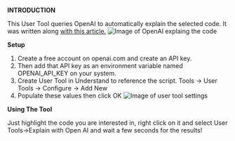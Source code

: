 ﻿**INTRODUCTION**

This User Tool queries OpenAI to automatically explain the selected code. It was written along [with this article.](https://blog.scitools.com/?p=2241)
![Image of OpenAI explaing the code](https://blog.scitools.com/wp-content/uploads/2022/12/image-6.png)


**Setup**
1. Create a free account on openai.com and create an API key. 
2. Then add that API key as an environment variable named OPENAI_API_KEY on your system.
3. Create User Tool in Understand to reference the script. Tools -> User Tools -> Configure -> Add New
4. Populate these values then click OK
![Image of user tool settings](https://blog.scitools.com/wp-content/uploads/2022/12/image-2-1024x688.png)


**Using The Tool**

Just highlight the code you are interested in, right click on it and select User Tools->Explain with Open AI and wait a few seconds for the results!
